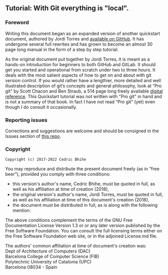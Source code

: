 ## Tutorial: With Git everything is "local".

### Foreword

Writing this document began as an expanded version of another quickstart document, authored by Jordi Torres and [available on GitHub](https://github.com/jorditorresBCN/Quick-Start/blob/main/Git-Github-Quick-Start.md ).  It has undergone several full rewrites and has grown to become an almost 30 page long manual in the form of a step by step tutorial.

As the original document put together by Jordi Torres, it is meant as a hands-on introduction for beginners to both GitHub and GitLab.  It should get you started and operational from scratch under two to three hours.  It deals with the most salient aspects of how to get on and about with git version control.  If you would rather have a lengthier, more detailed and well illustrated description of git’s concepts and general philosophy, look at “Pro git” by Scott Chacon and Ben Straub, a 514 page long freely available [digital reference](https://git-scm.com/book/en/v2).  This Quickstart tutorial was not written with "Pro git" in hand and is not a summary of that book. In fact I have not read “Pro git” (yet) even though I do consult it occasionally.

### Reporting issues
Corrections and suggestions are welcome and should be consigned in the Issues section of [this repo](https://www.github.com/Cbhihe/quickstart_git/issues).

### Copyright

    Copyright (c) 2017-2022 Cedric Bhihe

You may reproduce and distribute the present document freely (as in “free beer”), provided you comply with three conditions: 

- this version's author's name, Cedric Bhihe, must be quoted in full, as well as his affiliation at time of creation (2018),
- the original version's author's name, Jordi Torres, must be quoted in full, as well as his affiliation at time of this document's creation (2018),
- the document must be distributed in full, as is along with the following mention:

The above conditions complement the terms of the GNU Free Documentation License Version 1.3 or or any later version published by the Free Software Foundation. You can consult the full licensing terms either on the Free Software Foundation web site, or in the adjoined License.md file.

The authors' common affiliation at time of document's creation was: <BR>
     Dept of Architecture of Computers (DAC)<BR>
     Barcelona College of Computer Science (FIB)<BR>
     Polytechnic University of Catalonia (UPC)<BR>
     Barcelona 08034 - Spain
